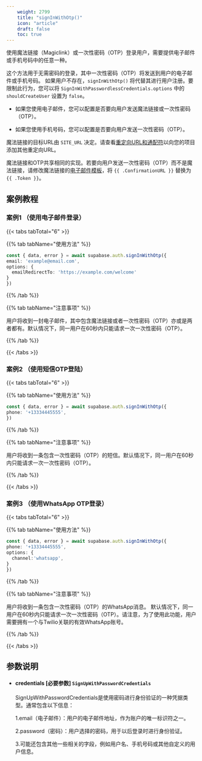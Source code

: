 ```yaml
---
    weight: 2799
    title: "signInWithOtp()"
    icon: "article"
    draft: false
    toc: true
---
```


使用魔法链接（Magiclink）或一次性密码（OTP）登录用户，需要提供电子邮件或手机号码中的任意一种。


这个方法用于无需密码的登录，其中一次性密码（OTP）将发送到用户的电子邮件或手机号码。
如果用户不存在，`signInWithOtp()` 将代替其进行用户注册。要限制此行为，您可以将 `SignInWithPasswordlessCredentials.options` 中的 `shouldCreateUser` 设置为 `false`。


* 如果您使用电子邮件，您可以配置是否要向用户发送魔法链接或一次性密码（OTP）。

* 如果您使用手机号码，您可以配置是否要向用户发送一次性密码（OTP）。

魔法链接的目标URL由 `SITE_URL` 决定。请查看[重定向URL和通配符](/docs/app/development_guide/auth/auth)以向您的项目添加其他重定向URL。

魔法链接和OTP共享相同的实现。若要向用户发送一次性密码（OTP）而不是魔法链接，请修改魔法链接的[电子邮件模板](https://memfiredb.com/)，将 `{{ .ConfirmationURL }}` 替换为 `{{ .Token }}`。





## 案例教程

### 案例1 （使用电子邮件登录）

{{< tabs tabTotal="6" >}}



{{% tab tabName="使用方法" %}}



  ```ts
const { data, error } = await supabase.auth.signInWithOtp({
  email: 'example@email.com',
  options: {
    emailRedirectTo: 'https://example.com/welcome'
  }
})
  ```



{{% /tab %}}

{{% tab tabName="注意事项" %}}



用户将收到一封电子邮件，其中包含魔法链接或者一次性密码（OTP）亦或是两者都有。默认情况下，同一用户在60秒内只能请求一次一次性密码（OTP）。



{{% /tab %}}


{{< /tabs >}}


### 案例2 （使用短信OTP登陆）

{{< tabs tabTotal="6" >}}



{{% tab tabName="使用方法" %}}



  ```ts
const { data, error } = await supabase.auth.signInWithOtp({
  phone: '+13334445555',
})
  ```



{{% /tab %}}

{{% tab tabName="注意事项" %}}



用户将收到一条包含一次性密码（OTP）的短信。默认情况下，同一用户在60秒内只能请求一次一次性密码（OTP）。



{{% /tab %}}

{{< /tabs >}}


### 案例3 （使用WhatsApp OTP登录）

{{< tabs tabTotal="6" >}}



{{% tab tabName="使用方法" %}}



  ```ts
const { data, error } = await supabase.auth.signInWithOtp({
  phone: '+13334445555',
  options: {
    channel:'whatsapp',
  }
})
  ```



{{% /tab %}}

{{% tab tabName="注意事项" %}}



用户将收到一条包含一次性密码（OTP）的WhatsApp消息。
默认情况下，同一用户在60秒内只能请求一次一次性密码（OTP）。请注意，为了使用此功能，用户需要拥有一个与Twilio关联的有效WhatsApp账号。



{{% /tab %}}

{{< /tabs >}}




















## 参数说明


<ul className="method-list-group">
  
<li className="method-list-item">
  <h4 className="method-list-item-label">
    <span className="method-list-item-label-name">
      credentials
    </span>
    <span className="method-list-item-label-badge required">
      [必要参数]
    </span>
    <span className="method-list-item-validation">
      <code>SignUpWithPasswordCredentials</code> 
    </span>
  </h4>
  <div class="method-list-item-description">

SignUpWithPasswordCredentials是使用密码进行身份验证的一种凭据类型。通常包含以下信息：

1.email（电子邮件）：用户的电子邮件地址，作为账户的唯一标识符之一。

2.password（密码）：用户选择的密码，用于以后登录时进行身份验证。

3.可能还包含其他一些相关的字段，例如用户名、手机号码或其他自定义的用户信息。

  </div>
  

</li>

</ul>



